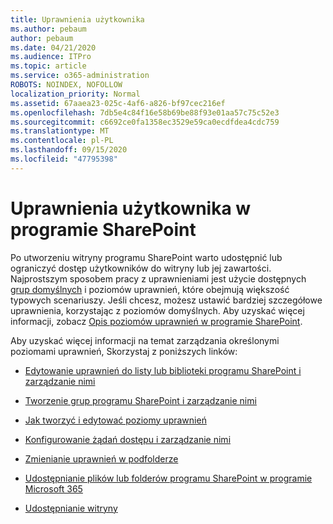 ```yaml
---
title: Uprawnienia użytkownika
ms.author: pebaum
author: pebaum
ms.date: 04/21/2020
ms.audience: ITPro
ms.topic: article
ms.service: o365-administration
ROBOTS: NOINDEX, NOFOLLOW
localization_priority: Normal
ms.assetid: 67aaea23-025c-4af6-a826-bf97cec216ef
ms.openlocfilehash: 7db5e4c84f16e58b69be88f93e01aa57c75c52e3
ms.sourcegitcommit: c6692ce0fa1358ec3529e59ca0ecdfdea4cdc759
ms.translationtype: MT
ms.contentlocale: pl-PL
ms.lasthandoff: 09/15/2020
ms.locfileid: "47795398"
---
```

# <a name="user-permissions-in-sharepoint"></a>Uprawnienia użytkownika w programie SharePoint

Po utworzeniu witryny programu SharePoint warto udostępnić lub ograniczyć dostęp użytkowników do witryny lub jej zawartości. Najprostszym sposobem pracy z uprawnieniami jest użycie dostępnych [grup domyślnych](https://docs.microsoft.com/sharepoint/default-sharepoint-groups) i poziomów uprawnień, które obejmują większość typowych scenariuszy. Jeśli chcesz, możesz ustawić bardziej szczegółowe uprawnienia, korzystając z poziomów domyślnych. Aby uzyskać więcej informacji, zobacz [Opis poziomów uprawnień w programie SharePoint](https://docs.microsoft.com/sharepoint/understanding-permission-levels).

Aby uzyskać więcej informacji na temat zarządzania określonymi poziomami uprawnień, Skorzystaj z poniższych linków:

- [Edytowanie uprawnień do listy lub biblioteki programu SharePoint i zarządzanie nimi](https://support.office.com/article/customize-permissions-for-a-sharepoint-list-or-library-02d770f3-59eb-4910-a608-5f84cc297782)

- [Tworzenie grup programu SharePoint i zarządzanie nimi](https://docs.microsoft.com/sharepoint/customize-sharepoint-site-permissions)

- [Jak tworzyć i edytować poziomy uprawnień](https://docs.microsoft.com/sharepoint/how-to-create-and-edit-permission-levels)

- [Konfigurowanie żądań dostępu i zarządzanie nimi](https://support.office.com/article/set-up-and-manage-access-requests-94b26e0b-2822-49d4-929a-8455698654b3)

- [Zmienianie uprawnień w podfolderze](https://support.office.com/article/change-the-permissions-on-a-subfolder-5427bd7c-f20a-4f75-8cf2-5359dd45a1a6)

- [Udostępnianie plików lub folderów programu SharePoint w programie Microsoft 365](https://support.office.com/article/share-sharepoint-files-or-folders-1fe37332-0f9a-4719-970e-d2578da4941c)

- [Udostępnianie witryny](https://support.office.com/article/share-a-site-958771a8-d041-4eb8-b51c-afea2eae3658)
